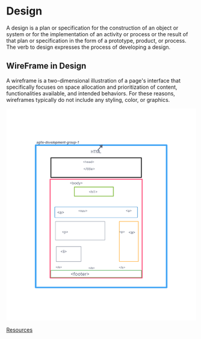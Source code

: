 # Design

A design is a plan or specification for the construction of an object or system
or for the implementation of an activity or process or the result of that plan
or specification in the form of a prototype, product, or process. The verb to
design expresses the process of developing a design.

## WireFrame in Design

A wireframe is a two-dimensional illustration of a page's interface that
specifically focuses on space allocation and prioritization of content,
functionalities available, and intended behaviors. For these reasons, wireframes
typically do not include any styling, color, or graphics.

![wireframe](/images/wireframe.png)

[Resources](https://galal959955.invisionapp.com/freehand/Untitled-IGjOy39tA)
